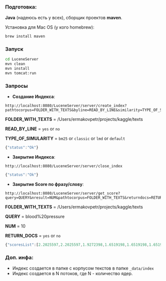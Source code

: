 ### Подготовка: 
**Java** (надеюсь есть у всех), сборщик проектов **maven**.

Установка для Mac OS (у кого homebrew):

```bash
brew install maven
```

### Запуск
```bash
cd LuceneServer
mvn clean
mvn install
mvn tomcat:run
```

### Запросы
* **Создание Индекса**: 
```
http://localhost:8080/LuceneServer/server/create_index?pathtocorpus=FOLDER_WITH_TEXTS&byline=READ_BY_LINE&similarity=TYPE_OF_SIMULARITY
```
  **FOLDER_WITH_TEXTS** = /Users/ermakovpetr/projects/kaggle/texts
  
  **READ_BY_LINE** = `yes` or `no`
  
  **TYPE_OF_SIMULARITY** = `bm25` or `classic` or `lmd` or `default`
  ```js
  {"status":"Ok"}
  ```
* **Закрытие Индекса**:
```
http://localhost:8080/LuceneServer/server/close_index 
```
  ```js
  {"status":"Ok"}
  ```
* **Закрытие Score по фразу/слову**:
```
http://localhost:8080/LuceneServer/server/get_score?query=QUERY&nresult=NUM&pathtocorpus=FOLDER_WITH_TEXTS&returndocs=RETURN_DOCS
```
  **FOLDER_WITH_TEXTS** = /Users/ermakovpetr/projects/kaggle/texts
  
  **QUERY** = blood%20pressure
  
  **NUM** = 10
  
  **RETURN_DOCS** = `yes` or `no`
  ```js
  {"scoresList":[2.2025597,2.2025597,1.9272398,1.6519198,1.6519198,1.6519198,1.6519198,1.5574449,1.3765998,1.3765998],"docList":[]}
  ```

### Доп. инфа:
* Индекс создается в папке с корпусом текстов в папке `_data/index`
* Индекс создается в N потоков, где N - количество ядер.
